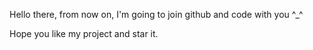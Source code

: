 Hello there, from now on, I'm going to join github and code with you ^_^

Hope you like my project and star it.
